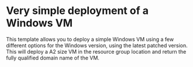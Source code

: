 # Very simple deployment of a Windows VM

This template allows you to deploy a simple Windows VM using a few different options for the Windows version, using the latest patched version. 
This will deploy a A2 size VM in the resource group location and return the fully qualified domain name of the VM.


